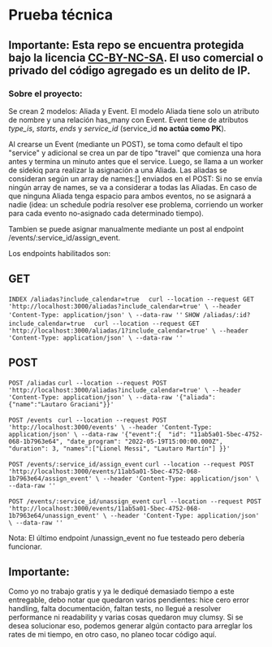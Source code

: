 # Prueba técnica

## Importante: Esta repo se encuentra protegida bajo la licencia [CC-BY-NC-SA](https://creativecommons.org/licenses/by-nc-sa/2.0/). El uso comercial o privado del código agregado es un delito de IP.

### Sobre el proyecto:

Se crean 2 modelos: Aliada y Event. El modelo Aliada tiene solo un atributo de nombre y una relación has_many con Event. Event tiene de atributos *type_is*, *starts*, *ends* y *service_id* (service_id **no actúa como PK**).

Al crearse un Event (mediante un POST), se toma como default el tipo "service" y adicional se crea un par de tipo "travel" que comienza una hora antes y termina un minuto antes que el service. Luego, se llama a un worker de sidekiq para realizar la asignación a una Aliada. Las aliadas se consideran según un array de names:[] enviados en el POST: Si no se envía ningún array de names, se va a considerar a todas las Aliadas. En caso de que ninguna Aliada tenga espacio para ambos eventos, no se asignará a nadie (idea: un schedule podría resolver ese problema, corriendo un worker para cada evento no-asignado cada determinado tiempo).

Tambien se puede asignar manualmente mediante un post al endpoint /events/:service_id/assign_event.

Los endpoints habilitados son:
## GET

`INDEX /aliadas?include_calendar=true ` ` curl --location --request GET 'http://localhost:3000/aliadas?include_calendar=true' \
--header 'Content-Type: application/json' \
--data-raw ''`
`SHOW /aliadas/:id?include_calendar=true ` ` curl --location --request GET 'http://localhost:3000/aliadas/1?include_calendar=true' \
--header 'Content-Type: application/json' \
--data-raw ''`

## POST

`POST /aliadas` `curl --location --request POST 'http://localhost:3000/aliadas?include_calendar=true' \
--header 'Content-Type: application/json' \
--data-raw '{"aliada":{"name":"Lautaro Graciani"}}'`

`POST /events ` `curl --location --request POST 'http://localhost:3000/events' \
--header 'Content-Type: application/json' \
--data-raw '{"event":{  "id": "11ab5a01-5bec-4752-068-1b7963e64",
    "date_program": "2022-05-19T15:00:00.000Z",
    "duration": 3,
    "names":["Lionel Messi", "Lautaro Martín"]
}}'`

`POST /events/:service_id/assign_event` `curl --location --request POST 'http://localhost:3000/events/11ab5a01-5bec-4752-068-1b7963e64/assign_event' \
--header 'Content-Type: application/json' \
--data-raw ''`

`POST /events/:service_id/unassign_event` `curl --location --request POST 'http://localhost:3000/events/11ab5a01-5bec-4752-068-1b7963e64/unassign_event' \
--header 'Content-Type: application/json' \
--data-raw ''`

Nota: El último endpoint /unassign_event no fue testeado pero debería funcionar.

## Importante:

Como yo no trabajo gratis y ya le dediqué demasiado tiempo a este entregable, debo notar que quedaron varios pendientes: hice cero error handling, falta documentación, faltan tests, no llegué a resolver performance ni readability y varias cosas quedaron muy clumsy. Si se desea solucionar eso, podemos generar algún contacto para arreglar los rates de mi tiempo, en otro caso, no planeo tocar código aquí.
